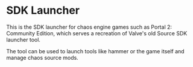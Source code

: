 # SDK Launcher

This is the SDK launcher for chaos engine games such as Portal 2: Community Edition, which serves a recreation of Valve's old Source SDK launcher tool.

The tool can be used to launch tools like hammer or the game itself and manage chaos source mods.